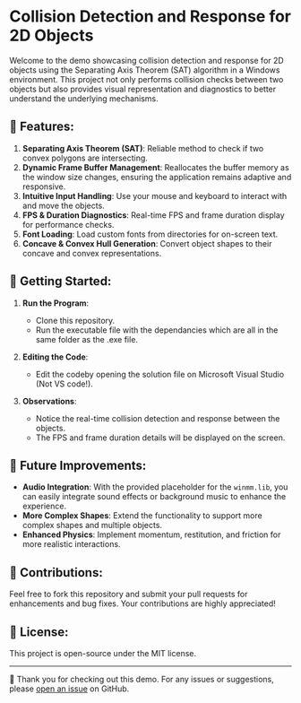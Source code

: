 # Collision Detection and Response for 2D Objects

Welcome to the demo showcasing collision detection and response for 2D objects using the Separating Axis Theorem (SAT) algorithm in a Windows environment. This project not only performs collision checks between two objects but also provides visual representation and diagnostics to better understand the underlying mechanisms.

## 🌟 Features:

1. **Separating Axis Theorem (SAT)**: Reliable method to check if two convex polygons are intersecting.
2. **Dynamic Frame Buffer Management**: Reallocates the buffer memory as the window size changes, ensuring the application remains adaptive and responsive.
3. **Intuitive Input Handling**: Use your mouse and keyboard to interact with and move the objects.
4. **FPS & Duration Diagnostics**: Real-time FPS and frame duration display for performance checks.
5. **Font Loading**: Load custom fonts from directories for on-screen text.
6. **Concave & Convex Hull Generation**: Convert object shapes to their concave and convex representations.

## 🚀 Getting Started:

1. **Run the Program**:
   - Clone this repository.
   - Run the executable file with the dependancies which are all in the same folder as the .exe file.

3. **Editing the Code**:
   - Edit the codeby opening the solution file on Microsoft Visual Studio (Not VS code!).

4. **Observations**:
   - Notice the real-time collision detection and response between the objects.
   - The FPS and frame duration details will be displayed on the screen.

## 📌 Future Improvements:

- **Audio Integration**: With the provided placeholder for the `winmm.lib`, you can easily integrate sound effects or background music to enhance the experience.
- **More Complex Shapes**: Extend the functionality to support more complex shapes and multiple objects.
- **Enhanced Physics**: Implement momentum, restitution, and friction for more realistic interactions.

## 🤝 Contributions:

Feel free to fork this repository and submit your pull requests for enhancements and bug fixes. Your contributions are highly appreciated!

## 📜 License:

This project is open-source under the MIT license.

---

👏 Thank you for checking out this demo. For any issues or suggestions, please [open an issue](https://github.com/your-github-username/repo-name/issues/new) on GitHub.

